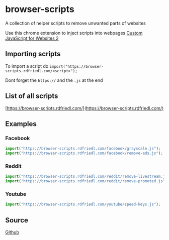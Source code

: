 # browser-scripts

A collection of helper scripts to remove unwanted parts of websites

Use this chrome extension to inject scripts into webpages [Custom JavaScript for Websites 2](https://chrome.google.com/webstore/detail/custom-javascript-for-web/ddbjnfjiigjmcpcpkmhogomapikjbjdk)

## Importing scripts

To import a script do `import("https://browser-scripts.rdfriedl.com/<script>");`

Dont forget the `https://` and the `.js` at the end

## List of all scripts

[https://browser-scripts.rdfriedl.com/](https://browser-scripts.rdfriedl.com/)

## Examples

### Facebook

```js
import("https://browser-scripts.rdfriedl.com/facebook/grayscale.js");
import("https://browser-scripts.rdfriedl.com/facebook/remove-ads.js");
```

### Reddit

```js
import("https://browser-scripts.rdfriedl.com/reddit/remove-livestream.js");
import("https://browser-scripts.rdfriedl.com/reddit/remove-promoted.js");
```

### Youtube

```js
import("https://browser-scripts.rdfriedl.com/youtube/speed-keys.js");
```

## Source

[Github](https://github.com/rdfriedl/browser-scripts)
